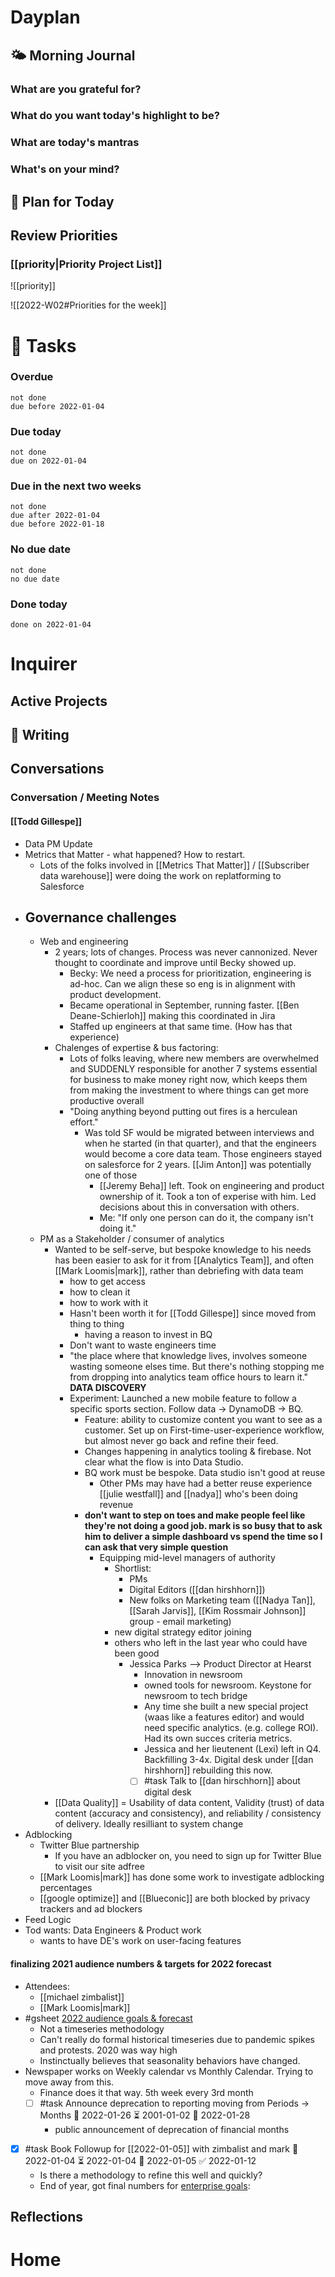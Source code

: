 # Dayplan
## 🌤 Morning Journal
### What are you grateful for?
### What do you want today's highlight to be?
### What are today's mantras
### What's on your mind?
## 📆 Plan for Today
## Review Priorities
### [[priority|Priority Project List]] 
![[priority]]

![[2022-W02#Priorities for the week]]
# 📝 Tasks
### Overdue
```tasks
not done
due before 2022-01-04
```
### Due today
```tasks
not done
due on 2022-01-04
```
### Due in the next two weeks
```tasks
not done
due after 2022-01-04
due before 2022-01-18
```
### No due date
```tasks
not done
no due date
```
### Done today
```tasks
done on 2022-01-04
```
# Inquirer
## Active Projects
## 📓 Writing
## Conversations
### Conversation / Meeting Notes
#### [[Todd Gillespe]]
- Data PM Update
- Metrics that Matter - what happened? How to restart.
	- Lots of the folks involved in [[Metrics That Matter]] / [[Subscriber data warehouse]] were doing the work on replatforming to Salesforce
- Governance challenges
	-
	- Web and engineering
		- 2 years; lots of changes. Process was never cannonized. Never thought to coordinate and improve until Becky showed up.
			- Becky: We need a process for prioritization, engineering is ad-hoc. Can we align these so eng is in alignment with product development.
			- Became operational in September, running faster. [[Ben Deane-Schierloh]] making this coordinated in Jira
			- Staffed up engineers at that same time. (How has that experience)
		- Chalenges of expertise & bus factoring:
			- Lots of folks leaving, where new members are overwhelmed and SUDDENLY responsible for another 7 systems essential for business to make money right now, which keeps them from making the investment to where things can get more productive overall
			- "Doing anything beyond putting out fires is a herculean effort."
				- Was told SF would be migrated between interviews and when he started (in that quarter), and that the engineers would become a core data team. Those engineers stayed on salesforce for 2 years. [[Jim Anton]] was potentially one of those
					- [[Jeremy Beha]] left. Took on engineering and product ownership of it. Took a ton of experise with him. Led decisions about this in conversation with others.
					- Me: "If only one person can do it, the company isn't doing it."
	- PM as a Stakeholder / consumer of analytics
		- Wanted to be self-serve, but bespoke knowledge to his needs has been easier to ask for it from [[Analytics Team]], and often [[Mark Loomis|mark]], rather than debriefing with data team
			- how to get access
			- how to clean it
			- how to work with it
			- Hasn't been worth it for [[Todd Gillespe]] since moved from thing to thing
				- having a reason to invest in BQ
			- Don't want to waste engineers time
			- "the place where that knowledge lives, involves someone wasting someone elses time. But there's nothing stopping me from dropping into analytics team office hours to learn it." **DATA DISCOVERY**
			- Experiment: Launched a new mobile feature to follow a specific sports section. Follow data -> DynamoDB -> BQ.
				- Feature: ability to customize content you want to see as a customer. Set up on First-time-user-experience workflow, but almost never go back and refine their feed.
				- Changes happening in analytics tooling & firebase. Not clear what the flow is into Data Studio.
				- BQ work must be bespoke. Data studio isn't good at reuse
					- Other PMs may have had a better reuse experience [[julie westfall]] and [[nadya]] who's been doing revenue
				- **don't want to step on toes and make people feel like they're not doing a good job. mark is so busy that to ask him to deliver a simple dashboard vs spend the time so I can ask that very simple question**
					- Equipping mid-level managers of authority
						- Shortlist:
							- PMs
							- Digital Editors ([[dan hirshhorn]])
							- New folks on Marketing team ([[Nadya Tan]], [[Sarah Jarvis]], [[Kim Rossmair Johnson]] group - email marketing)
						- new digital strategy editor joining
						- others who left in the last year who could have been good
							- Jessica Parks --> Product Director at Hearst
								- Innovation in newsroom
								- owned tools for newsroom. Keystone for newsroom to tech bridge
								- Any time she built a new special project (waas like a features editor) and would need specific analytics. (e.g. college ROI). Had its own succes criteria metrics.
								- Jessica and her lieutenent (Lexi) left in Q4. Backfilling 3-4x. Digital desk under [[dan hirshhorn]] rebuilding this now.
								- [ ] #task Talk to [[dan hirschhorn]] about digital desk
		- [[Data Quality]] = Usability of data content, Validity (trust) of data content (accuracy and consistency), and reliability / consistency of delivery. Ideally resilliant to system change
- Adblocking
	- Twitter Blue partnership
		- If you have an adblocker on, you need to sign up for Twitter Blue to visit our site adfree
	- [[Mark Loomis|mark]] has done some work to investigate adblocking percentages
	- [[google optimize]] and [[Blueconic]] are both blocked by privacy trackers and ad blockers
- Feed Logic
- Tod wants: Data Engineers & Product work
	- wants to have DE's work on user-facing features
#### finalizing 2021 audience numbers & targets for 2022 forecast
- Attendees:
	- [[michael zimbalist]]
	- [[Mark Loomis|mark]]
- #gsheet [2022 audience goals & forecast](https://docs.google.com/spreadsheets/d/1wXhkhWb15CQiK4OmXwSfdPuPnAuQ_YBP_Lwd4x5IKqE/edit#gid=34070579)
	- Not a timeseries methodology
	- Can't really do formal historical timeseries due to pandemic spikes and protests. 2020 was way high
	- Instinctually believes that seasonality behaviors have changed.
- Newspaper works on Weekly calendar vs Monthly Calendar. Trying to move away from this.
	- Finance does it that way. 5th week every 3rd month
	- [ ] #task Announce deprecation to reporting moving from Periods -> Months 🛫 2022-01-26 ⏳ 2001-01-02 📅 2022-01-28
		- public announcement of deprecation of financial months
- [x] #task Book Followup for [[2022-01-05]] with zimbalist and mark 🛫 2022-01-04 ⏳ 2022-01-04 📅 2022-01-05 ✅ 2022-01-12
	- Is there a methodology to refine this well and quickly?
	- End of year, got final numbers for [enterprise goals](https://docs.google.com/spreadsheets/d/1wXhkhWb15CQiK4OmXwSfdPuPnAuQ_YBP_Lwd4x5IKqE/edit#gid=249983188):
## Reflections
# Home